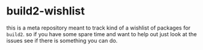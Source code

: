 # build2-wishlist

this is a meta repository meant to track kind of a wishlist of
packages for `build2`. so if you have some spare time and want
to help out just look at the issues see if there is something
you can do.

